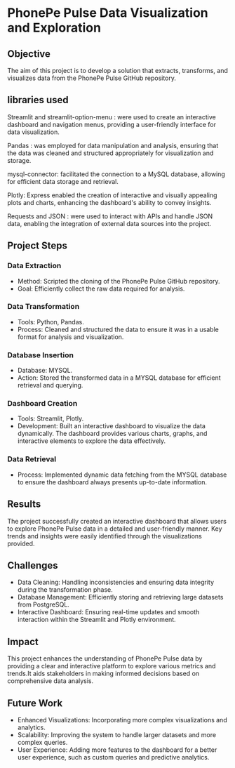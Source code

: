 # PhonePe Pulse Data Visualization and Exploration

## Objective
The aim of this project is to develop a solution that extracts, transforms, and visualizes data from the PhonePe Pulse GitHub repository.

## libraries used

Streamlit and streamlit-option-menu : were used to create an interactive dashboard and navigation menus, providing a user-friendly interface for data visualization.

Pandas : was employed for data manipulation and analysis, ensuring that the data was cleaned and structured appropriately for visualization and storage.

mysql-connector: facilitated the connection to a MySQL database, allowing for efficient data storage and retrieval.

Plotly: Express enabled the creation of interactive and visually appealing plots and charts, enhancing the dashboard's ability to convey insights.

Requests and JSON : were used to interact with APIs and handle JSON data, enabling the integration of external data sources into the project.

## Project Steps

### Data Extraction
- Method: Scripted the cloning of the PhonePe Pulse GitHub repository.
- Goal: Efficiently collect the raw data required for analysis.

### Data Transformation
- Tools: Python, Pandas.
- Process: Cleaned and structured the data to ensure it was in a usable format for analysis and visualization.

### Database Insertion
- Database: MYSQL.
- Action: Stored the transformed data in a MYSQL database for efficient retrieval and querying.


### Dashboard Creation
- Tools: Streamlit, Plotly.
- Development: Built an interactive dashboard to visualize the data dynamically. The dashboard provides various charts, graphs, and interactive elements to explore the data effectively.

### Data Retrieval
- Process: Implemented dynamic data fetching from the MYSQL database to ensure the dashboard always presents up-to-date information.

## Results
The project successfully created an interactive dashboard that allows users to explore PhonePe Pulse data in a detailed and user-friendly manner. Key trends and insights were easily identified through the visualizations provided.

## Challenges
- Data Cleaning: Handling inconsistencies and ensuring data integrity during the transformation phase.
- Database Management: Efficiently storing and retrieving large datasets from PostgreSQL.
- Interactive Dashboard: Ensuring real-time updates and smooth interaction within the Streamlit and Plotly environment.

## Impact
This project enhances the understanding of PhonePe Pulse data by providing a clear and interactive platform to explore various metrics and trends.It aids stakeholders in making informed decisions based on comprehensive data analysis.

## Future Work
- Enhanced Visualizations: Incorporating more complex visualizations and analytics.
- Scalability: Improving the system to handle larger datasets and more complex queries.
- User Experience: Adding more features to the dashboard for a better user experience, such as custom queries and predictive analytics.
